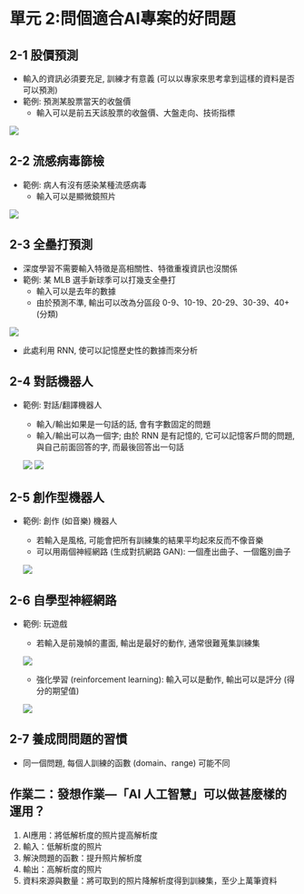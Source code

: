 單元 2:問個適合AI專案的好問題
=========================

## 2-1 股價預測
- 輸入的資訊必須要充足, 訓練才有意義 (可以以專家來思考拿到這樣的資料是否可以預測)
- 範例: 預測某股票當天的收盤價
  - 輸入可以是前五天該股票的收盤價、大盤走向、技術指標

![](https://user-images.githubusercontent.com/11552271/135498695-8b014cce-303a-4671-a9e5-d141d6708f92.png)

## 2-2 流感病毒篩檢
- 範例: 病人有沒有感染某種流感病毒
  - 輸入可以是顯微鏡照片

![](https://user-images.githubusercontent.com/11552271/135498815-dc989786-d2f4-41b0-bd85-450dbc243e0a.png)

## 2-3 全壘打預測
- 深度學習不需要輸入特徵是高相關性、特徵重複資訊也沒關係
- 範例: 某 MLB 選手新球季可以打幾支全壘打
  - 輸入可以是去年的數據
  - 由於預測不準, 輸出可以改為分區段 0-9、10-19、20-29、30-39、40+ (分類)

![](https://user-images.githubusercontent.com/11552271/135498899-c1d57f2a-8584-49cd-8d0b-43cee6da0576.png)

- 此處利用 RNN, 使可以記憶歷史性的數據而來分析

## 2-4 對話機器人
- 範例: 對話/翻譯機器人
  - 輸入/輸出如果是一句話的話, 會有字數固定的問題
  - 輸入/輸出可以為一個字; 由於 RNN 是有記憶的, 它可以記憶客戶問的問題, 與自己前面回答的字, 而最後回答出一句話

  ![](https://user-images.githubusercontent.com/11552271/135669831-d67b9f51-8aea-47d1-b9a6-09c22074cbcc.png)
  ![](https://user-images.githubusercontent.com/11552271/135670094-025cc2f9-d4a5-466f-be4a-11d2efb69e62.png)

## 2-5 創作型機器人
- 範例: 創作 (如音樂) 機器人
  - 若輸入是風格, 可能會把所有訓練集的結果平均起來反而不像音樂
  - 可以用兩個神經網路 (生成對抗網路 GAN): 一個產出曲子、一個鑑別曲子

  ![](https://user-images.githubusercontent.com/11552271/135672140-c3d6bdce-079e-4354-a57c-3e3a010287b8.png)

## 2-6 自學型神經網路
- 範例: 玩遊戲
  - 若輸入是前幾幀的畫面, 輸出是最好的動作, 通常很難蒐集訓練集

  ![](https://user-images.githubusercontent.com/11552271/135728413-4598c32f-0118-4c2a-95bf-2ed2be0e098e.png)

  - 強化學習 (reinforcement learning): 輸入可以是動作, 輸出可以是評分 (得分的期望值)

  ![](https://user-images.githubusercontent.com/11552271/135728464-e0f733d3-8524-4e72-a09a-615e7210382a.png)

## 2-7 養成問問題的習慣
- 同一個問題, 每個人訓練的函數 (domain、range) 可能不同

## 作業二：發想作業—「AI 人工智慧」可以做甚麼樣的運用？
1. AI應用：將低解析度的照片提高解析度
2. 輸入：低解析度的照片
3. 解決問題的函數：提升照片解析度
4. 輸出：高解析度的照片
5. 資料來源與數量：將可取到的照片降解析度得到訓練集，至少上萬筆資料

